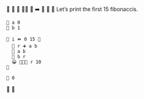 🐇 🏤 🍇
  🐇🐖 🏁 ➡️ 🚂 🍇
    👴 Let’s print the first 15 fibonaccis.

    🍮 a 0
    🍮 b 1

    🔂 i ⏩ 0 15 🍇
      🍦 r ➕ a b
      🍮 a b
      🍮 b r
      😀 🔷🔡🚂 r 10
    🍉

    🍎 0
  🍉
🍉
